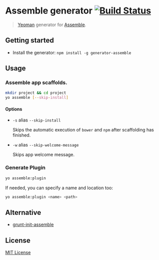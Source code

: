 # Assemble generator [![Build Status](https://travis-ci.org/assemble/generator-assemble.png)](https://travis-ci.org/assemble/generator-assemble)

> [Yeoman][yeoman] generator for [Assemble][assemble].

## Getting started
- Install the generator:
    `npm install -g generator-assemble`


## Usage

### Assemble app scaffolds.

```bash
mkdir project && cd project
yo assemble [--skip-install]
```

#### Options

* `-s` alias `--skip-install`

  Skips the automatic execution of `bower` and `npm` after scaffolding has finished.

* `-w` alias `--skip-welcome-message`

  Skips app welcome message.

### Generate Plugin

```bash
yo assemble:plugin
```

If needed, you can specify a name and location too:

```bash
yo assemble:plugin <name> <path>
```

## Alternative

 * [grunt-init-assemble](https://github.com/assemble/grunt-init-assemble)


## License
[MIT License](http://en.wikipedia.org/wiki/MIT_License)

[yeoman]: http://yeoman.io/
[assemble]: http://assemble.io
